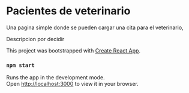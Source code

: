 # Pacientes de veterinario
Una pagina simple donde se pueden cargar una cita para el veterinario, 

Descripcion por decidir

This project was bootstrapped with [Create React App](https://github.com/facebook/create-react-app).

### `npm start`

Runs the app in the development mode.\
Open [http://localhost:3000](http://localhost:3000) to view it in your browser.
